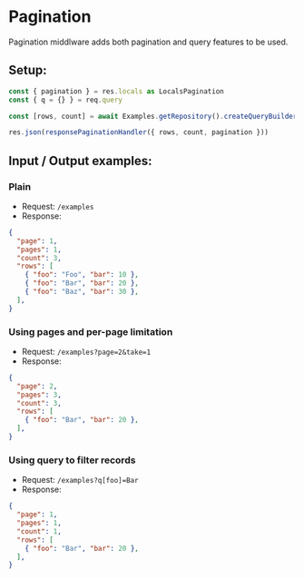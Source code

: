 # Pagination

Pagination middlware adds both pagination and query features to be used.

## Setup:
```ts
const { pagination } = res.locals as LocalsPagination
const { q = {} } = req.query

const [rows, count] = await Examples.getRepository().createQueryBuilder().where(q).skip(pagination.skip).take(pagination.take).orderBy('id', 'ASC').getManyAndCount()

res.json(responsePaginationHandler({ rows, count, pagination }))
```

## Input / Output examples:

### Plain
- Request: `/examples`
- Response:
```json
{
  "page": 1,
  "pages": 1,
  "count": 3,
  "rows": [
    { "foo": "Foo", "bar": 10 },
    { "foo": "Bar", "bar": 20 },
    { "foo": "Baz", "bar": 30 },
  ],
}
```

### Using pages and per-page limitation
- Request: `/examples?page=2&take=1`
- Response:
```json
{
  "page": 2,
  "pages": 3,
  "count": 3,
  "rows": [
    { "foo": "Bar", "bar": 20 },
  ],
}
```

### Using query to filter records
- Request: `/examples?q[foo]=Bar`
- Response:
```json
{
  "page": 1,
  "pages": 1,
  "count": 1,
  "rows": [
    { "foo": "Bar", "bar": 20 },
  ],
}
```
